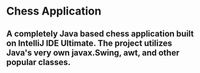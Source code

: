 # Chess Application

## A completely Java based chess application built on IntelliJ IDE Ultimate. The project utilizes Java's very own javax.Swing, awt, and other popular classes.
